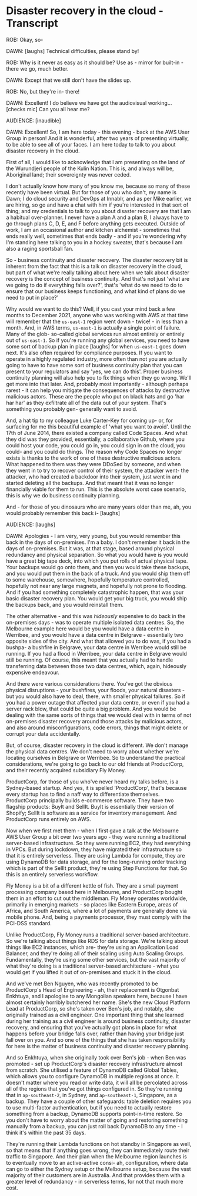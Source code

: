 # Disaster recovery in the cloud - Transcript

ROB: Okay, so-

DAWN: [laughs] Technical difficulties, please stand by!

ROB: Why is it never as easy as it should be?  Use as - mirror for built-in - there we go, much better.

DAWN: Except that we still don't have the slides up.

ROB: No, but they're in- there!

DAWN: Excellent! I do believe we have got the audiovisual working... [checks mic] Can you all hear me?

AUDIENCE: [inaudible]

DAWN: Excellent!  So, I am here today - this evening - back at the AWS User Group in person!  And it is wonderful, after two years of presenting virtually, to be able to see all of your faces.  I am here today to talk to you about disaster recovery in the cloud.

First of all, I would like to acknowledge that I am presenting on the land of the Wurundjeri people of the Kulin Nation.  This is, and always will be, Aboriginal land; their sovereignty was never ceded.

I don't actually know how many of you know me, because so many of these recently have been virtual.  But for those of you who don't, my name is Dawn; I do cloud security and DevOps at Innablr, and as per Mike earlier, we are hiring, so go and have a chat with him if you're interested in that sort of thing; and my credentials to talk to you about disaster recovery are that I am a habitual over-planner.  I never have a plan A and a plan B, I always have to go through plans C, D, E, and F before anything gets executed.  Outside of work, I am an occasional author and kitchen alchemist - sometimes that ends really well, sometimes that ends badly - and if you're wondering why I'm standing here talking to you in a hockey sweater, that's because I am also a raging sportsball fan.

So - business continuity and disaster recovery.  The disaster recovery bit is inherent from the fact that this is a talk on disaster recovery in the cloud, but part of what we're really talking about here when we talk about disaster recovery is the concept of business continuity.  And that's not just 'what are we going to do if everything falls over?', that's 'what do we need to do to ensure that our business keeps functioning, and what kind of plans do we need to put in place?'

Why would we want to do this?  Well, if you cast your mind back a few months to December 2021, anyone who was working with AWS at that time will remember that the `us-east-1` region went down - twice! - in less than a month.  And, in AWS terms, `us-east-1` is actually a single point of failure.  Many of the glob- so-called global services run almost entirely or entirely out of `us-east-1`.  So if you're running any global services, you need to have some sort of backup plan in place [laughs] for when `us-east-1` goes down next.  It's also often required for compliance purposes.  If you want to operate in a highly regulated industry, more often than not you are actually going to have to have some sort of business continuity plan that you can present to your regulators and say 'yes, we can do this'.  Proper business continuity planning will also help you to fix things when they go wrong.  We'll get more into that later.  And, probably most importantly - although perhaps rarest - it can help you mitigate the consequences of attacks by destructive malicious actors.  These are the people who put on black hats and go 'har har har' as they exfiltrate all of the data out of your system.  That's something you probably gen- generally want to avoid.

And, a hat tip to my colleague Luke Carter-Key for coming up- or, for surfacing for me this beautiful example of 'what you want to avoid'.  Until the 17th of June 2014, there existed a company called Code Spaces.  And what they did was they provided, essentially, a collaborative Github, where you could host your code, you could go in, you could sign in on the cloud, you could- and you could do things.  The reason why Code Spaces no longer exists is thanks to the work of one of these destructive malicious actors.  What happened to them was they were DDoSed by someone, and when they went in to try to recover control of their system, the attacker went- the attacker, who had created a backdoor into their system, just went in and started deleting all the backups.  And that meant that it was no longer financially viable for them to run.  This is the absolute worst case scenario, this is why we do business continuity planning.

And - for those of you dinosaurs who are many years older than me, ah, you would probably remember this back i- [laughs]

AUDIENCE: [laughs]

DAWN: Apologies - I am very, very young, but you would remember this back in the days of on-premises.  I'm a baby.  I don't remember
it back in the days of on-premises.  But it was, at that stage, based around physical redundancy and physical separation.  So what you would have is you would have a great big tape deck, into which you put rolls of actual physical tape.  Your backups would go onto them, and then you would take these backups, and you would put them in the back of a truck.  And you would ship them off to some warehouse, somewhere, hopefully temperature controlled, hopefully not near any large magnets, and hopefully not prone to flooding.  And if you had something completely catastrophic happen, that was your basic disaster recovery plan.  You would get your big truck, you would ship the backups back, and you would reinstall them.

The other alternative - and this was *hideously* expensive to do back in the on-premises days - was to operate multiple isolated data centres.  So, the Melbourne example here would be you would have a data centre in Werribee, and you would have a data centre in Belgrave - essentially two opposite sides of the city.  And what that allowed you to do was, if you had a bushpa- a bushfire in Belgrave, your data centre
in Werribee would still be running.  If you had a flood in Werribee, your data centre in Belgrave would still be running.  Of course, this meant that you actually had to handle transferring data between those two data centres, which, again, hideously expensive endeavour.

And there were various considerations there.  You've got the obvious physical disruptions - your bushfires, your floods, your natural disasters - but you would also have to deal, there, with smaller physical failures.  So if you had a power outage that affected your data centre, or even if you had a server rack blow, that could be quite a big problem.  And you would be dealing with the same sorts of things that we would deal with in terms of not on-premises disaster recovery around those attacks by malicious actors, and also around misconfigurations, code errors, things that might delete or corrupt your data accidentally.

But, of course, disaster recovery in the cloud is different.  We don't manage the physical data centres.  We don't need to worry about whether we're locating ourselves in Belgrave or Werribee.  So to understand the practical considerations, we're going to go back to our old friends at ProductCorp, and their recently acquired subsidiary Fly Money.

ProductCorp, for those of you who've never heard my talks before, is a Sydney-based startup.  And yes, it is spelled 'ProductCorp', that's because every startup has to find a naff way to differentiate themselves.  ProductCorp principally builds e-commerce software. They have two flagship products: BuyIt and SellIt.  BuyIt is essentially their version of Shopify; SellIt is software as a service for inventory management.  And ProductCorp runs entirely on AWS.

Now when we first met them - when I first gave a talk at the Melbourne AWS User Group a bit over two years ago - they were running a traditional server-based infrastructure.  So they were running EC2, they had everything in VPCs.  But during lockdown, they have migrated their infrastructure so that it is entirely serverless.  They are using Lambda for compute, they are using DynamoDB for data storage, and for the long-running order tracking which is part of the SellIt product, they're using Step Functions for that.  So this is an entirely serverless workflow.

Fly Money is a bit of a different kettle of fish.  They are a small payment processing company based here in Melbourne, and ProductCorp bought them in an effort to cut out the middleman.  Fly Money operates worldwide, primarily in emerging markets - so places like Eastern Europe, areas of Africa, and South America, where a lot of payments are generally done via mobile phone.  And, being a payments processor, they must comply with the PCI-DSS standard.

Unlike ProductCorp, Fly Money runs a traditional server-based architecture.  So we're talking about things like RDS for data storage.  We're talking about things like EC2 instances, which are- they're using an Application Load Balancer, and they're doing all of their scaling using Auto Scaling Groups.  Fundamentally, they're using some other services, but the vast majority of what they're doing is a traditional server-based architecture - what you would get if you lifted it out of on-premises and stuck it in the cloud.

And we've met Ben Nguyen, who was recently promoted to be ProductCorp's Head of Engineering - ah, their replacement is Otgonbat Enkhtuya, and I apologise to any Mongolian speakers here, because I have almost certainly horribly butchered her name.  She's the new Cloud Platform Lead at ProductCorp, so she's taken over Ben's job, and notably, she originally trained as a civil engineer.  One important thing that she learned during her training as a civil engineer is around business continuity, disaster recovery, and ensuring that you've actually got plans in place for what happens before your bridge falls over, rather than having your bridge just fall over on you.  And so one of the things that she has taken responsibility for here is the matter of business continuity and disaster recovery planning.

And so Enkhtuya, when she originally took over Ben's job - when Ben was promoted - set up ProductCorp's disaster recovery infrastructure almost from scratch.  She utilised a feature of DynamoDB called Global Tables, which allows you to configure DynamoDB in multiple regions at once.  It doesn't matter where you read or write data, it will all be percolated across all of the regions that you've got things configured in.  So they're running that in `ap-southeast-2`, in Sydney, and `ap-southeast-1`, Singapore, as a backup.  They have a couple of other safeguards: table deletion requires you to use multi-factor authentication, but if you need to actually restore something from a backup, DynamoDB supports point-in-time restore.  So you don't have to worry about the matter of going and restoring something manually from a backup, you can just roll back DynamoDB to any time - I think it's within the past 35 days.

They're running their Lambda functions on hot standby in Singapore as well, so that means that if anything goes wrong, they can immediately route their traffic to Singapore.  And their plan when the Melbourne region launches is to eventually move to an active-active consi- ah, configuration, where data can go to either the Sydney setup or the Melbourne setup, because the vast majority of their customers are in Australia.  And that provides them with a greater level of redundancy - in serverless terms, for not that much more cost.
